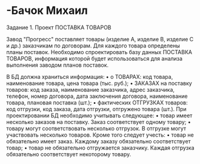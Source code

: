 # -Бачок Михаил

Задание 1. Проект ПОСТАВКА ТОВАРОВ
 
Завод "Прогресс" поставляет товары (изделие А, изделие В, изделие С и др.) заказчикам по договорам. Для каждого товара определены планы поставок.
Необходимо спроектировать базу данных ПОСТАВКА ТОВАРОВ, информация которой будет использоваться для анализа выполнения заводом планов поставок.
 
В БД должна храниться информация:
•	о ТОВАРАХ: код товара, наименование товара, цена товара (тыс. руб.);
•	ЗАКАЗАХ на поставку товаров: код заказа, наименование заказчика, адрес заказчика, телефон, номер договора, дата заключения договора, наименование товара, плановая поставка (шт.);
•	фактических ОТГРУЗКАХ товаров: код отгрузки, код заказа, дата отгрузки, отгружено товара (шт.).
При проектировании БД необходимо учитывать следующее:
•	товар имеет несколько заказов на поставку. Заказ соответствует одному товару;
•	товару могут соответствовать несколько отгрузок. В отгрузке могут участвовать несколько товаров.
Кроме того следует учесть:
•	товар не обязательно имеет заказ. Каждому заказу обязательно соответствует товар;
•	товар не обязательно отгружается заказчику. Каждая отгрузка обязательно соответствует некоторому товару.

